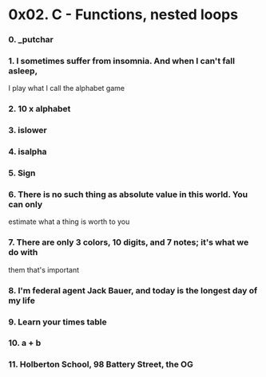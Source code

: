 # 0x02. C - Functions, nested loops

### 0. _putchar
### 1. I sometimes suffer from insomnia. And when I can't fall asleep,
 I play what I call the alphabet game
### 2. 10 x alphabet
### 3. islower
### 4. isalpha
### 5. Sign
### 6. There is no such thing as absolute value in this world. You can only
 estimate what a thing is worth to you
### 7. There are only 3 colors, 10 digits, and 7 notes; it's what we do with
them that's important
### 8. I'm federal agent Jack Bauer, and today is the longest day of my life
### 9. Learn your times table
### 10. a + b
### 11. Holberton School, 98 Battery Street, the OG
